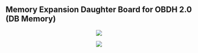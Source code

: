 ## Memory Expansion Daughter Board for OBDH 2.0 (DB Memory)

<p align="center">
<img src="https://github.com/spacelab-ufsc/daughterboards/blob/dev_hardware/Memory_Expansion_Daughter_Board/doc/figures/DB-Memory-pcb-top.png">
</p>

<p align="center">
<img src="https://github.com/spacelab-ufsc/daughterboards/blob/dev_hardware/Memory_Expansion_Daughter_Board/doc/figures/DB-Memory-pcb-botton.png">
</p>